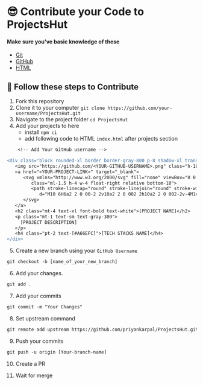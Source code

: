 # 😎 Contribute your Code to ProjectsHut

#### Make sure you've basic knowledge of these

- [Git](https://git-scm.com)
- [GitHub](https://github.com)
- [HTML](https://www.w3schools.com/html)

## 🧐 Follow these steps to Contribute

1.  Fork this repository
2.  Clone it to your computer `git clone https://github.com/your-username/ProjectsHut.git`
3.  Navigate to the project folder `cd ProjectsHut`
4.  Add your projects to here
    - install `npm ci`
    - add following code to HTML `index.html` after projects section

```diff
    <!-- Add Your GitHub username -->

<div class="block rounded-xl border border-gray-800 p-8 shadow-xl transition  hover:border-white">
   <img src="https://github.com/<YOUR-GITHUB-USERNAME>.png" class="h-10 w-10 rounded-full" alt="" >
   <a href="<YOUR-PROJECT-LINK>" target="_blank">
      <svg xmlns="http://www.w3.org/2000/svg" fill="none" viewBox="0 0 24 24" stroke="currentColor"
         class="ml-1.5 h-4 w-4 float-right relative bottom-10">
         <path stroke-linecap="round" stroke-linejoin="round" stroke-width="2"
            d="M10 6H6a2 2 0 00-2 2v10a2 2 0 002 2h10a2 2 0 002-2v-4M14 4h6m0 0v6m0-6L10 14"></path>
      </svg>
   </a>
   <h2 class="mt-4 text-xl font-bold text-white">[PROJECT NAME]</h2>
   <p class="mt-1 text-sm text-gray-300">
     [PROJECT DESCRIPTION]
   </p>
   <h4 class="pt-2 text-[#A66EFC]">[TECH STACKS NAME]</h4>
</div>
```

5.  Create a new branch using your `GitHub Username`

```diff
git checkout -b [name_of_your_new_branch]
```

6. Add your changes.
```diff
git add .
```

7. Add your commits

```diff
git commit -m "Your Changes"
```

8. Set upstream command

```diff
git remote add upstream https://github.com/priyankarpal/ProjectsHut.git
```

9. Push your commits

```diff
git push -u origin [Your-branch-name]
```

10. Create a PR

11. Wait for merge
